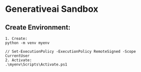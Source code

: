 # Generativeai Sandbox

## Create Environment:
```
1. Create:
python -m venv myenv

// Set-ExecutionPolicy -ExecutionPolicy RemoteSigned -Scope CurrentUser
2. Activate:
.\myenv\Scripts\Activate.ps1
```